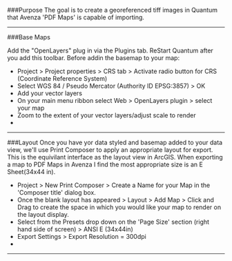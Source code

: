 ###Purpose
The goal is to create a georeferenced tiff images in Quantum that Avenza 'PDF Maps' is capable of importing. 

---
###Base Maps

Add the "OpenLayers" plug in via the Plugins tab. ReStart Quantum after you add this toolbar.
Before addin the basemap to your map:
  - Project > Project properties > CRS tab > Activate radio button for CRS (Coordinate Reference System)
  - Select WGS 84 / Pseudo Mercator (Authority ID EPSG:3857) > OK
  - Add your vector layers 
  - On your main menu ribbon select Web > OpenLayers plugin > select your map
  - Zoom to the extent of your vector layers/adjust scale to render
  - 
---
###Layout
Once you have yor data styled and basemap added to your data view, we'll use Print Composer to apply an appropriate layout for export. This is the equivilant interface as the layout view in ArcGIS. When exporting a map to PDF Maps in Avenza I find the most appropriate size is an E Sheet(34x44 in). 
  - Project > New Print Composer > Create a Name for your Map in the 'Composer title' dialog box.
  - Once the blank layout has appeared > Layout > Add Map > Click and Drag to create the space in which you would like your map to render on the layout display. 
  - Select from the Presets drop down on the 'Page Size' section (right hand side of screen) > ANSI E (34x44in)
  - Export Settings > Export Resolution = 300dpi
  - 
---
